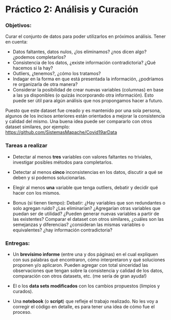 
# Práctico 2: Análisis y Curación

### Objetivos: 

Curar el conjunto de datos para poder utilizarlos en próximos análisis. Tener en cuenta:

+ Datos faltantes, datos nulos, ¿los eliminamos? ¿nos dicen algo? ¿podemos completarlos?
+ Consistencia de los datos, ¿existe información contradictoria? ¿Qué hacemos si la hay?
+ Outliers, ¿tenemos?, ¿cómo los tratamos? 
+ Indagar en la forma en que está presentada la información, ¿podríamos re organizarla de otra manera?
+ Considerar la posibilidad de crear nuevas variables (columnas) en base a las ya disponibles 
(o quizás incorporando otra información). 
Esto puede ser útil para algún análisis que nos propongamos hacer a futuro.


Puesto que este dataset fue creado y es mantenido por una sola persona, 
algunos de los incisos anteriores están orientados a mejorar la consistencia y calidad del mismo. 
Una buena idea puede ser compararlo con otros dataset similares, 
por ejemplo: https://github.com/SistemasMapache/Covid19arData


### Tareas a realizar

* Detectar al menos **tres** variables con valores faltantes no triviales, investigar posibles métodos para completarlos.

* Detectar al menos **cinco** inconsistencias en los datos, discutir a qué se deben y si podemos solucionarlas.
 
* Elegir al menos **una** variable que tenga outliers, debatir y decidir qué hacer con los mismos.

* Bonus (si tienen tiempo): Debatir: ¿Hay variables que son redundantes o solo agregan ruido? ¿Las eliminarían? 
¿Agregarían otras variables que puedan ser de utilidad? ¿Pueden generar nuevas variables a partir de las existentes?
Comparar el dataset con otros similares, ¿cuáles son las semejanzas y diferencias? ¿consideran las mismas variables o equivalentes? 
¿hay información contradictoria?

### Entregas:

+ Un **brevísimo informe** (entre una y dos páginas) en el cual expliquen con sus palabras qué encontraron, 
cómo interpretaron y qué soluciones proponen y/o aplicaron. 
Pueden agregar con total sinceridad las observaciones que tengan sobre la consistencia y calidad de los datos, 
comparación con otros datasets, etc. (me sería de gran ayuda!)

+ El o los **data sets modificados** con los cambios propuestos (limpios y curados).

+ Una **notebook** (o **script**) que refleje el trabajo realizado. 
No les voy a corregir el código en detalle, es para tener una idea de cómo fue el proceso.
